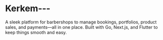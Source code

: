 # Kerkem---
A sleek platform for barbershops to manage bookings, portfolios, product sales, and payments—all in one place. Built with Go, Next.js, and Flutter to keep things smooth and easy.
